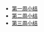 + [第一周小结](https://github.com/saturn-lab/BDMI-2021S/blob/main/Memos/Study-Memo/04-Day1.md)
+ [第二周小结](https://github.com/saturn-lab/BDMI-2021S/blob/main/Memos/Study-Memo/04-Day2.md)
+ [第三周小结](https://github.com/saturn-lab/BDMI-2021S/blob/main/Memos/Study-Memo/04-Day3.md)